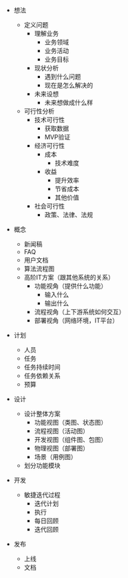 - 想法
  - 定义问题
    - 理解业务
      - 业务领域
      - 业务活动
      - 业务目标
    - 现状分析
      - 遇到什么问题
      - 现在是怎么解决的
    - 未来设想
      - 未来想做成什么样
  - 可行性分析
    - 技术可行性
      - 获取数据
      - MVP验证
    - 经济可行性
      - 成本
        - 技术难度
      - 收益
        - 提升效率
        - 节省成本
        - 其他价值
    - 社会可行性
      - 政策、法律、法规

- 概念
  - 新闻稿
  - FAQ
  - 用户文档
  - 算法流程图
  - 高阶IT方案（跟其他系统的关系）
    - 功能视角（提供什么功能）
      - 输入什么
      - 输出什么
    - 流程视角（上下游系统如何交互）
    - 部署视角（网络环境，IT平台）

- 计划
  - 人员
  - 任务
  - 任务持续时间
  - 任务依赖关系
  - 预算
- 设计
  - 设计整体方案
    - 功能视图（类图、状态图）
    - 流程视图（活动图）
    - 开发视图（组件图、包图）
    - 物理视图（部署图）
    - 场景（用例图）
  - 划分功能模块
- 开发
  - 敏捷迭代过程
    - 迭代计划
    - 执行
    - 每日回顾
    - 迭代回顾
- 发布
  - 上线
  - 文档

